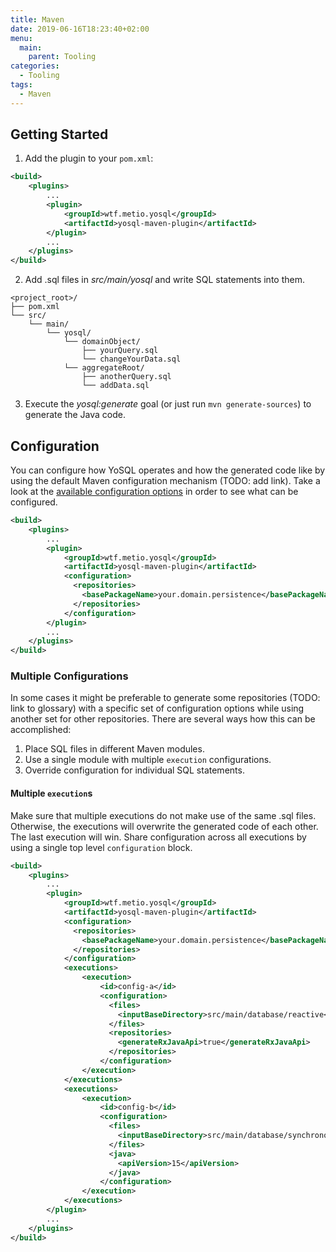 ```yaml
---
title: Maven
date: 2019-06-16T18:23:40+02:00
menu:
  main:
    parent: Tooling
categories:
  - Tooling
tags:
  - Maven
---
```


## Getting Started

1) Add the plugin to your `pom.xml`:

```xml
<build>
    <plugins>
        ...
        <plugin>
            <groupId>wtf.metio.yosql</groupId>
            <artifactId>yosql-maven-plugin</artifactId>
        </plugin>
        ...
    </plugins>
</build>
```

2) Add .sql files in *src/main/yosql* and write SQL statements into them.

```
<project_root>/
├── pom.xml
└── src/
    └── main/
        └── yosql/
            └── domainObject/
                ├── yourQuery.sql
                └── changeYourData.sql
            └── aggregateRoot/
                ├── anotherQuery.sql
                └── addData.sql
```

3) Execute the *yosql:generate* goal (or just run `mvn generate-sources`) to generate the Java code.

## Configuration

You can configure how YoSQL operates and how the generated code like by using the default Maven configuration 
mechanism (TODO: add link). Take a look at the [available configuration options](../configuration/index.asciidoc) in order to see what can be 
configured.

```xml
<build>
    <plugins>
        ...
        <plugin>
            <groupId>wtf.metio.yosql</groupId>
            <artifactId>yosql-maven-plugin</artifactId>
            <configuration>
              <repositories>
                <basePackageName>your.domain.persistence</basePackageName>
              </repositories>
            </configuration>
        </plugin>
        ...
    </plugins>
</build>
```

### Multiple Configurations

In some cases it might be preferable to generate some repositories (TODO: link to glossary) with a specific set of configuration options while using another set for other repositories. There are several ways how this can be accomplished:

1. Place SQL files in different Maven modules.
2. Use a single module with multiple `execution` configurations.
3. Override configuration for individual SQL statements.

#### Multiple `execution`s

Make sure that multiple executions do not make use of the same .sql files. Otherwise, the executions will overwrite 
the generated code of each other. The last execution will win. Share configuration across all executions by using a single top level `configuration` block.

```xml
<build>
    <plugins>
        ...
        <plugin>
            <groupId>wtf.metio.yosql</groupId>
            <artifactId>yosql-maven-plugin</artifactId>
            <configuration>
              <repositories>
                <basePackageName>your.domain.persistence</basePackageName>
              </repositories>
            </configuration>
            <executions>
                <execution>
                    <id>config-a</id>
                    <configuration>
                      <files>
                        <inputBaseDirectory>src/main/database/reactive</inputBaseDirectory>
                      </files>
                      <repositories>
                        <generateRxJavaApi>true</generateRxJavaApi>
                      </repositories>
                    </configuration>
                </execution>
            </executions>
            <executions>
                <execution>
                    <id>config-b</id>
                    <configuration>
                      <files>
                        <inputBaseDirectory>src/main/database/synchronous</inputBaseDirectory>
                      </files>
                      <java>
                        <apiVersion>15</apiVersion>
                      </java>
                    </configuration>
                </execution>
            </executions>
        </plugin>
        ...
    </plugins>
</build>
```
